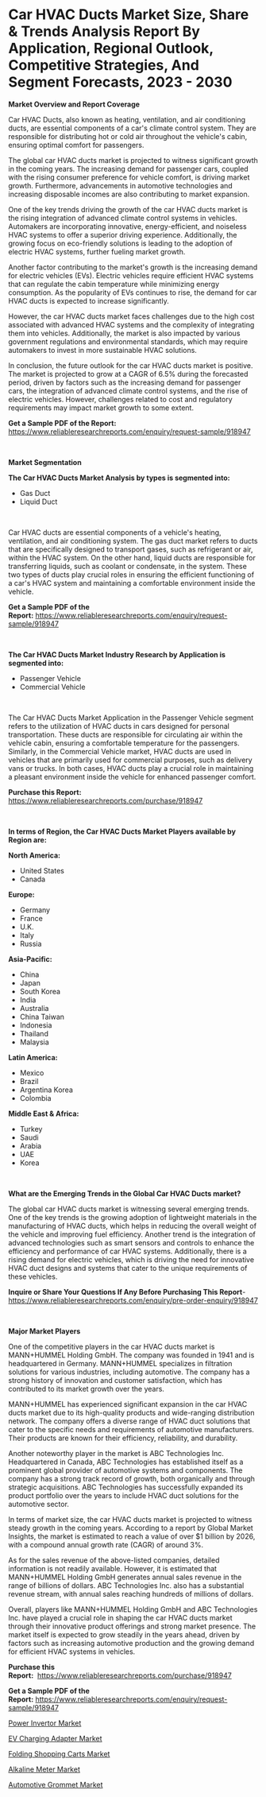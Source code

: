 <p><h1>Car HVAC Ducts Market Size, Share & Trends Analysis Report By Application, Regional Outlook, Competitive Strategies, And Segment Forecasts, 2023 - 2030</h1></p><p><strong>Market Overview and Report Coverage</strong></p>
<p><p>Car HVAC Ducts, also known as heating, ventilation, and air conditioning ducts, are essential components of a car's climate control system. They are responsible for distributing hot or cold air throughout the vehicle's cabin, ensuring optimal comfort for passengers.</p><p>The global car HVAC ducts market is projected to witness significant growth in the coming years. The increasing demand for passenger cars, coupled with the rising consumer preference for vehicle comfort, is driving market growth. Furthermore, advancements in automotive technologies and increasing disposable incomes are also contributing to market expansion.</p><p>One of the key trends driving the growth of the car HVAC ducts market is the rising integration of advanced climate control systems in vehicles. Automakers are incorporating innovative, energy-efficient, and noiseless HVAC systems to offer a superior driving experience. Additionally, the growing focus on eco-friendly solutions is leading to the adoption of electric HVAC systems, further fueling market growth.</p><p>Another factor contributing to the market's growth is the increasing demand for electric vehicles (EVs). Electric vehicles require efficient HVAC systems that can regulate the cabin temperature while minimizing energy consumption. As the popularity of EVs continues to rise, the demand for car HVAC ducts is expected to increase significantly.</p><p>However, the car HVAC ducts market faces challenges due to the high cost associated with advanced HVAC systems and the complexity of integrating them into vehicles. Additionally, the market is also impacted by various government regulations and environmental standards, which may require automakers to invest in more sustainable HVAC solutions.</p><p>In conclusion, the future outlook for the car HVAC ducts market is positive. The market is projected to grow at a CAGR of 6.5% during the forecasted period, driven by factors such as the increasing demand for passenger cars, the integration of advanced climate control systems, and the rise of electric vehicles. However, challenges related to cost and regulatory requirements may impact market growth to some extent.</p></p>
<p><strong>Get a Sample PDF of the Report:</strong> <a href="https://www.reliableresearchreports.com/enquiry/request-sample/918947">https://www.reliableresearchreports.com/enquiry/request-sample/918947</a></p>
<p>&nbsp;</p>
<p><strong>Market Segmentation</strong></p>
<p><strong>The Car HVAC Ducts Market Analysis by types is segmented into:</strong></p>
<p><ul><li>Gas Duct</li><li>Liquid Duct</li></ul></p>
<p>&nbsp;</p>
<p><p>Car HVAC ducts are essential components of a vehicle's heating, ventilation, and air conditioning system. The gas duct market refers to ducts that are specifically designed to transport gases, such as refrigerant or air, within the HVAC system. On the other hand, liquid ducts are responsible for transferring liquids, such as coolant or condensate, in the system. These two types of ducts play crucial roles in ensuring the efficient functioning of a car's HVAC system and maintaining a comfortable environment inside the vehicle.</p></p>
<p><strong>Get a Sample PDF of the Report:</strong>&nbsp;<a href="https://www.reliableresearchreports.com/enquiry/request-sample/918947">https://www.reliableresearchreports.com/enquiry/request-sample/918947</a></p>
<p>&nbsp;</p>
<p><strong>The Car HVAC Ducts Market Industry Research by Application is segmented into:</strong></p>
<p><ul><li>Passenger Vehicle</li><li>Commercial Vehicle</li></ul></p>
<p>&nbsp;</p>
<p><p>The Car HVAC Ducts Market Application in the Passenger Vehicle segment refers to the utilization of HVAC ducts in cars designed for personal transportation. These ducts are responsible for circulating air within the vehicle cabin, ensuring a comfortable temperature for the passengers. Similarly, in the Commercial Vehicle market, HVAC ducts are used in vehicles that are primarily used for commercial purposes, such as delivery vans or trucks. In both cases, HVAC ducts play a crucial role in maintaining a pleasant environment inside the vehicle for enhanced passenger comfort.</p></p>
<p><strong>Purchase this Report:</strong>&nbsp; <a href="https://www.reliableresearchreports.com/purchase/918947">https://www.reliableresearchreports.com/purchase/918947</a></p>
<p>&nbsp;</p>
<p><strong>In terms of Region, the Car HVAC Ducts Market Players available by Region are:</strong></p>
<p>
    <p> <strong> North America: </strong>
        <ul>
            <li>United States</li>
            <li>Canada</li>
        </ul>
        </p> 
    <p> <strong> Europe: </strong>
        <ul>
            <li>Germany</li>
            <li>France</li>
            <li>U.K.</li>
            <li>Italy</li>
            <li>Russia</li>
        </ul>
        </p> 
    <p> <strong> Asia-Pacific: </strong>
        <ul>
            <li>China</li>
            <li>Japan</li>
            <li>South Korea</li>
            <li>India</li>
            <li>Australia</li>
            <li>China Taiwan</li>
            <li>Indonesia</li>
            <li>Thailand</li>
            <li>Malaysia</li>
        </ul>
        </p> 
    <p> <strong> Latin America: </strong>
        <ul>
            <li>Mexico</li>
            <li>Brazil</li>
            <li>Argentina Korea</li>
            <li>Colombia</li>
        </ul>
        </p> 
    <p> <strong> Middle East & Africa: </strong>
        <ul>
            <li>Turkey</li>
            <li>Saudi</li>
            <li>Arabia</li>
            <li>UAE</li>
            <li>Korea</li>
        </ul>
    </p>
    </p>
<p>&nbsp;</p>
<p><strong>What are the Emerging Trends in the Global Car HVAC Ducts market?</strong></p>
<p><p>The global car HVAC ducts market is witnessing several emerging trends. One of the key trends is the growing adoption of lightweight materials in the manufacturing of HVAC ducts, which helps in reducing the overall weight of the vehicle and improving fuel efficiency. Another trend is the integration of advanced technologies such as smart sensors and controls to enhance the efficiency and performance of car HVAC systems. Additionally, there is a rising demand for electric vehicles, which is driving the need for innovative HVAC duct designs and systems that cater to the unique requirements of these vehicles.</p></p>
<p><strong>Inquire or Share Your Questions If Any Before Purchasing This Report</strong>- <a href="https://www.reliableresearchreports.com/enquiry/pre-order-enquiry/918947">https://www.reliableresearchreports.com/enquiry/pre-order-enquiry/918947</a></p>
<p>&nbsp;</p>
<p><strong>Major Market Players</strong></p>
<p><p>One of the competitive players in the car HVAC ducts market is MANN+HUMMEL Holding GmbH. The company was founded in 1941 and is headquartered in Germany. MANN+HUMMEL specializes in filtration solutions for various industries, including automotive. The company has a strong history of innovation and customer satisfaction, which has contributed to its market growth over the years.</p><p>MANN+HUMMEL has experienced significant expansion in the car HVAC ducts market due to its high-quality products and wide-ranging distribution network. The company offers a diverse range of HVAC duct solutions that cater to the specific needs and requirements of automotive manufacturers. Their products are known for their efficiency, reliability, and durability.</p><p>Another noteworthy player in the market is ABC Technologies Inc. Headquartered in Canada, ABC Technologies has established itself as a prominent global provider of automotive systems and components. The company has a strong track record of growth, both organically and through strategic acquisitions. ABC Technologies has successfully expanded its product portfolio over the years to include HVAC duct solutions for the automotive sector.</p><p>In terms of market size, the car HVAC ducts market is projected to witness steady growth in the coming years. According to a report by Global Market Insights, the market is estimated to reach a value of over $1 billion by 2026, with a compound annual growth rate (CAGR) of around 3%.</p><p>As for the sales revenue of the above-listed companies, detailed information is not readily available. However, it is estimated that MANN+HUMMEL Holding GmbH generates annual sales revenue in the range of billions of dollars. ABC Technologies Inc. also has a substantial revenue stream, with annual sales reaching hundreds of millions of dollars.</p><p>Overall, players like MANN+HUMMEL Holding GmbH and ABC Technologies Inc. have played a crucial role in shaping the car HVAC ducts market through their innovative product offerings and strong market presence. The market itself is expected to grow steadily in the years ahead, driven by factors such as increasing automotive production and the growing demand for efficient HVAC systems in vehicles.</p></p>
<p><strong>Purchase this Report:</strong>&nbsp;&nbsp;<a href="https://www.reliableresearchreports.com/purchase/918947">https://www.reliableresearchreports.com/purchase/918947</a></p>
<p></p>
<p><strong>Get a Sample PDF of the Report:</strong>&nbsp;<a href="https://www.reliableresearchreports.com/enquiry/request-sample/918947">https://www.reliableresearchreports.com/enquiry/request-sample/918947</a></p>
<p><p><a href="https://www.linkedin.com/pulse/power-invertor-market-share-amp-new-trends-analysis-report-lgeue/">Power Invertor Market</a></p><p><a href="https://github.com/aashishrp/Market-Research-Report-List-1/blob/main/ev-charging-adapter-market.md">EV Charging Adapter Market</a></p><p><a href="https://medium.com/@judithhoffman05/folding-shopping-carts-market-size-and-market-trends-complete-industry-overview-2023-to-2030-2b858c19d822">Folding Shopping Carts Market</a></p><p><a href="https://www.linkedin.com/pulse/alkaline-meter-market-share-amp-new-trends-analysis-miqge/">Alkaline Meter Market</a></p><p><a href="https://github.com/aashishrp02/Market-Research-Report-List-1/blob/main/automotive-grommet-market.md">Automotive Grommet Market</a></p></p>